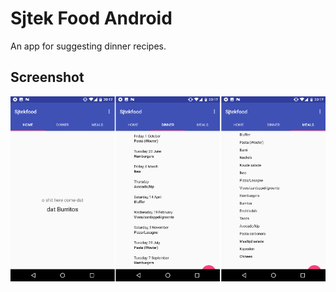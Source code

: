 # Sjtek Food Android
An app for suggesting dinner recipes.

## Screenshot
![Screenshot](./screenshot.jpg)
